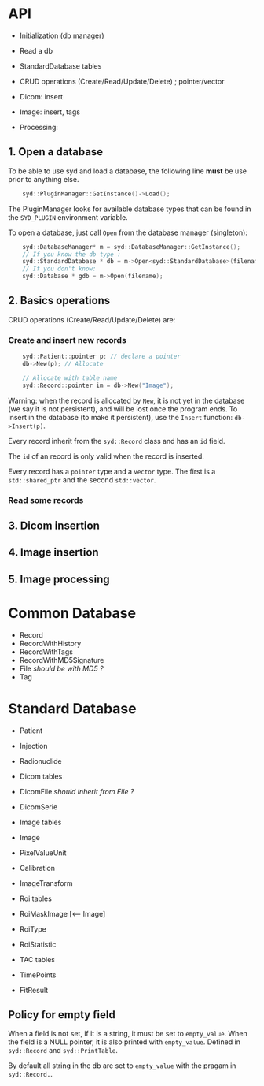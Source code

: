 # API

- Initialization (db manager)
- Read a db
- StandardDatabase tables
- CRUD operations (Create/Read/Update/Delete) ; pointer/vector

- Dicom: insert
- Image: insert, tags
- Processing:


## 1. Open a database

To be able to use syd and load a database, the following line **must** be use prior to anything else.

``` c++
    syd::PluginManager::GetInstance()->Load();
```

The PluginManager looks for available database types that can be found in the ```SYD_PLUGIN``` environment variable.

To open a database, just call ```Open``` from the database manager (singleton):

``` c++
    syd::DatabaseManager* m = syd::DatabaseManager::GetInstance();
    // If you know the db type :
    syd::StandardDatabase * db = m->Open<syd::StandardDatabase>(filename);
    // If you don't know:
    syd::Database * gdb = m->Open(filename);
```

## 2. Basics operations

CRUD operations (Create/Read/Update/Delete) are:

### Create and insert new records

``` c++
    syd::Patient::pointer p; // declare a pointer
    db->New(p); // Allocate

    // Allocate with table name
    syd::Record::pointer im = db->New("Image");
```

Warning: when the record is allocated by ```New```, it is not yet in the database (we say it is not persistent), and will be lost once the program ends. To insert in the database (to make it persistent), use the ```Insert``` function: ```db->Insert(p)```.

Every record inherit from the ```syd::Record``` class and has an ```id``` field.

The ```id``` of an record is only valid when the record is inserted.

Every record has a ```pointer``` type and a ```vector``` type. The first is a ```std::shared_ptr``` and the second ```std::vector```.


### Read some records

## 3. Dicom insertion

## 4. Image insertion

## 5. Image processing


# Common Database

- Record
- RecordWithHistory
- RecordWithTags
- RecordWithMD5Signature
- File *should be with MD5 ?*
- Tag


# Standard Database

- Patient
- Injection
- Radionuclide

- Dicom tables
 - DicomFile *should inherit from File ?*
 - DicomSerie

- Image tables
 - Image
 - PixelValueUnit
 - Calibration
 - ImageTransform

- Roi tables
 - RoiMaskImage [<-- Image]
 - RoiType
 - RoiStatistic

- TAC tables
 - TimePoints
 - FitResult

## Policy for empty field

When a field is not set, if it is a string, it must be set to `empty_value`. When the field is a NULL pointer, it is also printed with `empty_value`. Defined in `syd::Record` and `syd::PrintTable`.

By default all string in the db are set to `empty_value` with the pragam in `syd::Record.`.
